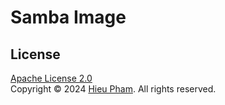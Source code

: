 # Samba Image
## License
[Apache License 2.0](LICENSE)<br>
Copyright &copy; 2024 [Hieu Pham](https://github.com/hieupth). All rights reserved.